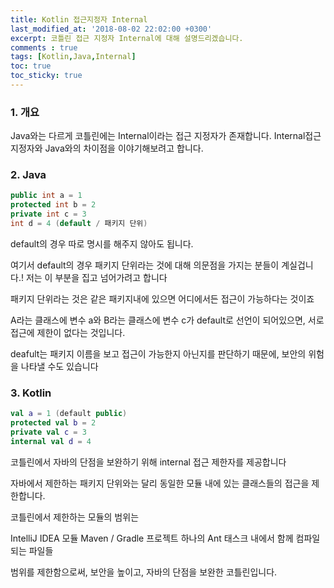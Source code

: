 ```yaml
---
title: Kotlin 접근지정자 Internal
last_modified_at: '2018-08-02 22:02:00 +0300'
excerpt: 코틀린 접근 지정자 Internal에 대해 설명드리겠습니다.
comments : true
tags: [Kotlin,Java,Internal]
toc: true
toc_sticky: true
---
```


### 1. 개요
Java와는 다르게 코틀린에는 Internal이라는 접근 지정자가 존재합니다. Internal접근 지정자와 Java와의 차이점을 이야기해보려고 합니다.

### 2. Java
```java
public int a = 1
protected int b = 2
private int c = 3
int d = 4 (default / 패키지 단위)
```

default의 경우 따로 명시를 해주지 않아도 됩니다.

여기서 default의 경우 패키지 단위라는 것에 대해 의문점을 가지는 분들이 계실겁니다.! 저는 이 부분을 집고 넘어가려고 합니다

패키지 단위라는 것은 같은 패키지내에 있으면 어디에서든 접근이 가능하다는 것이죠

A라는 클래스에 변수 a와 B라는 클래스에 변수 c가 default로 선언이 되어있으면, 서로 접근에 제한이 없다는 것입니다.

deafult는 패키지 이름을 보고 접근이 가능한지 아닌지를 판단하기 때문에, 보안의 위험을 나타낼 수도 있습니다


### 3. Kotlin
```kotlin
val a = 1 (default public)
protected val b = 2
private val c = 3
internal val d = 4
```

코틀린에서 자바의 단점을 보완하기 위해 internal 접근 제한자를 제공합니다

자바에서 제한하는 패키지 단위와는 달리 동일한 모듈 내에 있는 클래스들의 접근을 제한합니다.

코틀린에서 제한하는 모듈의 범위는

IntelliJ IDEA 모듈
Maven / Gradle 프로젝트
하나의 Ant 태스크 내에서 함께 컴파일되는 파일들

범위를 제한함으로써, 보안을 높이고, 자바의 단점을 보완한 코틀린입니다.

